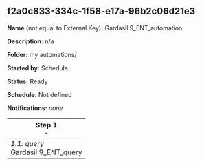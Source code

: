 ## f2a0c833-334c-1f58-e17a-96b2c06d21e3

**Name** (not equal to External Key)**:** Gardasil 9_ENT_automation

**Description:** n/a

**Folder:** my automations/

**Started by:** Schedule

**Status:** Ready

**Schedule:** Not defined

**Notifications:** _none_


| Step 1<br>_<small>-</small>_ |
| --- |
| _1.1: query_<br>Gardasil 9_ENT_query |
